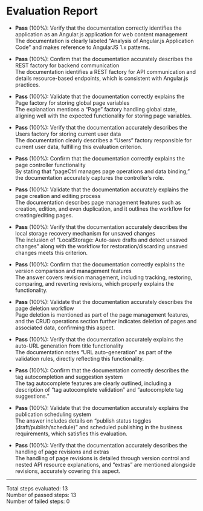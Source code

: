 # Evaluation Report

- **Pass** (100%): Verify that the documentation correctly identifies the application as an Angular.js application for web content management  
  The documentation is clearly labeled “Analysis of Angular.js Application Code” and makes reference to AngularJS 1.x patterns.

- **Pass** (100%): Confirm that the documentation accurately describes the REST factory for backend communication  
  The documentation identifies a REST factory for API communication and details resource-based endpoints, which is consistent with Angular.js practices.

- **Pass** (100%): Validate that the documentation correctly explains the Page factory for storing global page variables  
  The explanation mentions a “Page” factory handling global state, aligning well with the expected functionality for storing page variables.

- **Pass** (100%): Verify that the documentation accurately describes the Users factory for storing current user data  
  The documentation clearly describes a “Users” factory responsible for current user data, fulfilling this evaluation criterion.

- **Pass** (100%): Confirm that the documentation correctly explains the page controller functionality  
  By stating that “pageCtrl manages page operations and data binding,” the documentation accurately captures the controller’s role.

- **Pass** (100%): Validate that the documentation accurately explains the page creation and editing process  
  The documentation describes page management features such as creation, edition, and even duplication, and it outlines the workflow for creating/editing pages.

- **Pass** (100%): Verify that the documentation accurately describes the local storage recovery mechanism for unsaved changes  
  The inclusion of “LocalStorage: Auto-save drafts and detect unsaved changes” along with the workflow for restoration/discarding unsaved changes meets this criterion.

- **Pass** (100%): Confirm that the documentation correctly explains the version comparison and management features  
  The answer covers revision management, including tracking, restoring, comparing, and reverting revisions, which properly explains the functionality.

- **Pass** (100%): Validate that the documentation accurately describes the page deletion workflow  
  Page deletion is mentioned as part of the page management features, and the CRUD operations section further indicates deletion of pages and associated data, confirming this aspect.

- **Pass** (100%): Verify that the documentation accurately explains the auto-URL generation from title functionality  
  The documentation notes “URL auto-generation” as part of the validation rules, directly reflecting this functionality.

- **Pass** (100%): Confirm that the documentation correctly describes the tag autocompletion and suggestion system  
  The tag autocomplete features are clearly outlined, including a description of “tag autocomplete validation” and “autocomplete tag suggestions.”

- **Pass** (100%): Validate that the documentation accurately explains the publication scheduling system  
  The answer includes details on “publish status toggles (draft/publish/schedule)” and scheduled publishing in the business requirements, which satisfies this evaluation.

- **Pass** (100%): Verify that the documentation accurately describes the handling of page revisions and extras  
  The handling of page revisions is detailed through version control and nested API resource explanations, and “extras” are mentioned alongside revisions, accurately covering this aspect.

---

Total steps evaluated: 13  
Number of passed steps: 13  
Number of failed steps: 0